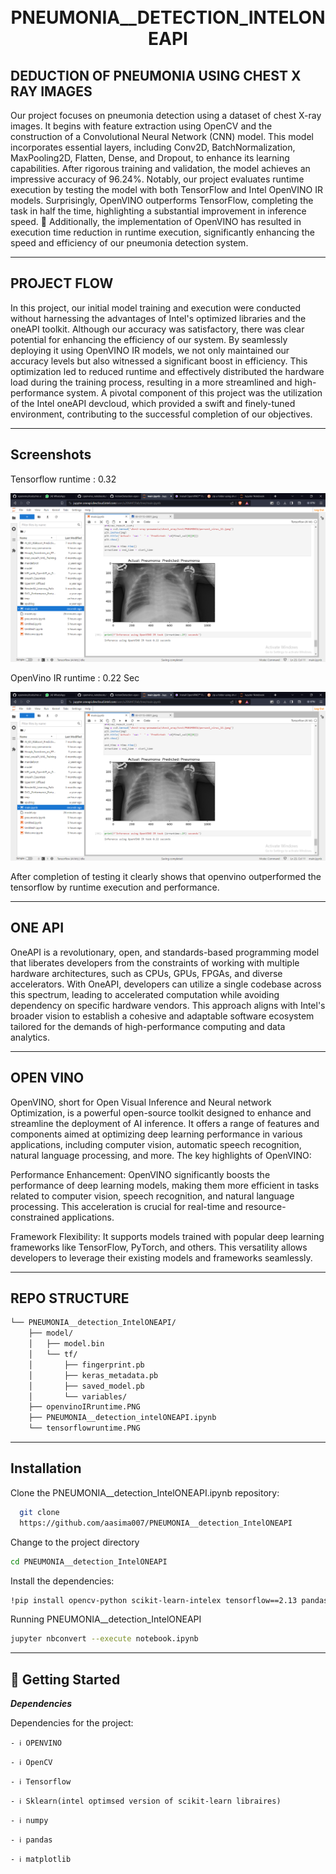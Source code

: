 <div align="center">
<h1 align="center">
<br>PNEUMONIA__DETECTION_INTELONEAPI</h1>
</div>
 



## DEDUCTION OF PNEUMONIA  USING CHEST X RAY IMAGES
Our project focuses on pneumonia detection using a dataset of chest X-ray images. It begins with feature extraction using OpenCV and the construction of a Convolutional Neural Network (CNN) model. This model incorporates essential layers, including Conv2D, BatchNormalization, MaxPooling2D, Flatten, Dense, and Dropout, to enhance its learning capabilities. After rigorous training and validation, the model achieves an impressive accuracy of 96.24%. Notably, our project evaluates runtime execution by testing the model with both TensorFlow and Intel OpenVINO IR models. Surprisingly, OpenVINO outperforms TensorFlow, completing the task in half the time, highlighting a substantial improvement in inference speed. 🚀 Additionally, the implementation of OpenVINO has resulted in execution time reduction in runtime execution, significantly enhancing the speed and efficiency of our pneumonia detection system.
___


## PROJECT FLOW
In this project, our initial model training and execution were conducted without harnessing the advantages of Intel's optimized libraries and the oneAPI toolkit. Although our accuracy was satisfactory, there was clear potential for enhancing the efficiency of our system. By seamlessly deploying it using OpenVINO IR models, we not only maintained our accuracy levels but also witnessed a significant boost in efficiency. This optimization led to reduced runtime and effectively distributed the hardware load during the training process, resulting in a more streamlined and high-performance system. A pivotal component of this project was the utilization of the Intel oneAPI devcloud, which provided a swift and finely-tuned environment, contributing to the successful completion of our objectives.
___



## Screenshots

Tensorflow runtime : 0.32 

<img src='openvinoIRruntime.PNG' alt='Tensorflowruntime.png'/>

OpenVino IR runtime : 0.22 Sec

<img src='openvinoIRruntime.PNG' alt='Tensorflowruntime.png'/>

After completion of testing it clearly shows that openvino outperformed the tensorflow by runtime execution and performance.

___

## ONE API
OneAPI is a revolutionary, open, and standards-based programming model that liberates developers from the constraints of working with multiple hardware architectures, such as CPUs, GPUs, FPGAs, and diverse accelerators. With OneAPI, developers can utilize a single codebase across this spectrum, leading to accelerated computation while avoiding dependency on specific hardware vendors. This approach aligns with Intel's broader vision to establish a cohesive and adaptable software ecosystem tailored for the demands of high-performance computing and data analytics.
___

## OPEN VINO
OpenVINO, short for Open Visual Inference and Neural network Optimization, is a powerful open-source toolkit designed to enhance and streamline the deployment of AI inference. It offers a range of features and components aimed at optimizing deep learning performance in various applications, including computer vision, automatic speech recognition, natural language processing, and more.  The key highlights of OpenVINO:

Performance Enhancement: OpenVINO significantly boosts the performance of deep learning models, making them more efficient in tasks related to computer vision, speech recognition, and natural language processing. This acceleration is crucial for real-time and resource-constrained applications.

Framework Flexibility: It supports models trained with popular deep learning frameworks like TensorFlow, PyTorch, and others. This versatility allows developers to leverage their existing models and frameworks seamlessly.
___



## REPO STRUCTURE

```sh
└── PNEUMONIA__detection_IntelONEAPI/
    ├── model/
    │   ├── model.bin
    │   └── tf/
    │       ├── fingerprint.pb
    │       ├── keras_metadata.pb
    │       ├── saved_model.pb
    │       └── variables/
    ├── openvinoIRruntime.PNG
    ├── PNEUMONIA__detection_intelONEAPI.ipynb
    └── tensorflowruntime.PNG

```

____


## Installation

Clone the PNEUMONIA__detection_IntelONEAPI.ipynb repository:

```bash
  git clone
  https://github.com/aasima007/PNEUMONIA__detection_IntelONEAPI
```
Change to the project directory

```bash
cd PNEUMONIA__detection_IntelONEAPI
```
Install the dependencies:
```bash
!pip install opencv-python scikit-learn-intelex tensorflow==2.13 pandas openvino-dev numpy pandas matplotlib
```
 Running PNEUMONIA__detection_IntelONEAPI
 ```bash
jupyter nbconvert --execute notebook.ipynb
```

___


## 🚀 Getting Started

***Dependencies***

Dependencies for the project:  

`- ℹ️ OPENVINO`

`- ℹ️ OpenCV`

`- ℹ️ Tensorflow`

`- ℹ️ Sklearn(intel optimsed version of scikit-learn libraires)`

`- ℹ️ numpy`

`- ℹ️ pandas`

`- ℹ️ matplotlib`
